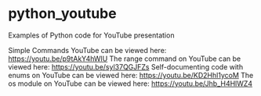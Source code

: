# python_youtube
Examples of Python code for YouTube presentation

Simple Commands YouTube can be viewed here: https://youtu.be/p9tAkY4hWlU
The range command on YouTube can be viewed here: https://youtu.be/syl37QGJFZs
Self-documenting code with enums on YouTube can be viewed here: https://youtu.be/KD2Hhl1ycoM
The os module on YouTube can be viewed here: https://youtu.be/Jhb_H4HlWZ4

